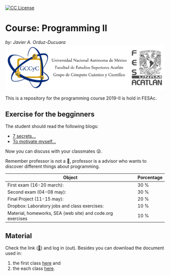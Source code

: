 <!-- badges -->
[license-badge]: https://img.shields.io/badge/Licencia-CC-orange
[license]: https://creativecommons.org/licenses/by-nc-sa/3.0/deed.es
[![CC License][license-badge]][license]

# Course: Programming II
*by: Javier A. Orduz-Ducuara*
![width='80%'](figs/Header.jpg)

This is a repository for the programming course 2019-II is hold 
in FESAc. 


## Exercise for the begginners
The student should read the following blogs:
- [7 secrets...](https://www.codementor.io/codementorteam/7-secrets-to-staying-motivated-when-learning-to-code-a2dy7hqar) 
- [To motivate myself...](https://www.quora.com/What-can-I-do-to-motivate-myself-for-programming-regularly-for-4-6-hours)

Now you can discuss with your classmates :stuck_out_tongue_winking_eye:.


Remember professor is not a :cop:, professor is a advisor who wants to discover different things about 
programming.

   Object                                                         |  Porcentage  |
------------------------------------------------------------------| -------------|
  First exam (16-20 march):                 | 30 %         |
  Second exam (04-08 may):                 | 30 %         |
  Final Project (11-15 may):                        | 20 %         |
  Dropbox: Laboratory jobs and class exercises:                            | 10 %         |
  Material, homeworks, SEA (web site) and code.org exercises |10 %          |
  
## Material
Check the link ([:link:](http://sae.acatlan.unam.mx/)) and log in (out).
Besides you can download the document used in: 
1. the first class [here](https://www.dropbox.com/s/6h61y5tvjh5htqr/firstprgrmmng_II.pdf?dl=0) and 
2. the each class  [here](https://www.dropbox.com/s/nxp8bva28h9o0f8/prgrmmng_II.pdf?dl=0).

<!---
## Homework (Section is building, the final version will be ready the monday at 9:00am)

Hi guys! In this part all of you will find the first homework. 

To start you have to read the next papers:
- Read the abstract and Introduction of this [paper](https://arxiv.org/pdf/1307.1719.pdf) (Identifying change patterns in software history)
- Read [The golden age of software architecture](https://ieeexplore.ieee.org/document/1605176/)
- Read the parts 1 and 2 of the [The History of Software Architecture - In the Eye of the Practitioner](https://arxiv.org/pdf/1806.04055.pdf)

Now you have to write a report (nice document!) about the importance and the impact of the software in the actual world. 
Print and bring the document next August 15th (wednesday) to discuss in the class. :+1: 

## Referencias
1. Ir [:link:](http://www.mis-algoritmos.com/)

--->
